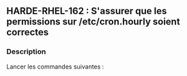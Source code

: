 ## HARDE-RHEL-162 : S'assurer que les permissions sur /etc/cron.hourly soient correctes

### Description

Lancer les commandes suivantes :

